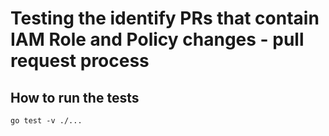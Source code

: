 # Testing the identify PRs that contain IAM Role and Policy changes - pull request process

## How to run the tests

```
go test -v ./...
```
